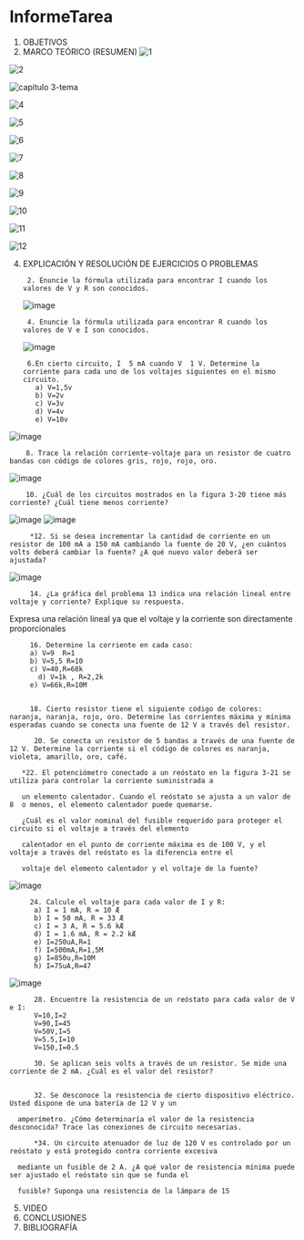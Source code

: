 # InformeTarea


1. OBJETIVOS
2. MARCO TEÓRICO (RESUMEN)
![1](https://user-images.githubusercontent.com/105374427/171939011-751fdb88-ce94-401a-ab7a-c44797b85c2e.png)


![2](https://user-images.githubusercontent.com/105374427/171939029-b296cbb6-adeb-44e3-934c-7774fee91d80.png)

![capitulo 3-tema ](https://user-images.githubusercontent.com/105374427/171939041-5ac2ba56-9837-4444-9771-d9b8650223ca.png)


![4](https://user-images.githubusercontent.com/105374427/171939080-6d39b2de-c276-4176-a1d9-b6314ca4c778.png)

![5](https://user-images.githubusercontent.com/105374427/171939091-981f2a4a-6865-41bb-827f-c372af970a56.png)


![6](https://user-images.githubusercontent.com/105374427/171939108-5d283c1c-1c8f-4457-a4d8-16fca23f2f6a.png)


![7](https://user-images.githubusercontent.com/105374427/171939122-02fa41b8-1594-4211-b5d9-39b1744c61c3.png)


![8](https://user-images.githubusercontent.com/105374427/171939134-aac50fca-77fa-4726-931a-e88d67ac3cb3.png)

![9](https://user-images.githubusercontent.com/105374427/171939161-94526a17-9359-4a78-8add-61cfd5a5b0da.png)

![10](https://user-images.githubusercontent.com/105374427/171939174-f677fad3-ec95-4abf-ad34-f4e8eed8c2df.png)

![11](https://user-images.githubusercontent.com/105374427/171939190-169744c6-a00c-4e17-93b7-9f30f3be251b.png)

![12](https://user-images.githubusercontent.com/105374427/171939201-0fb579f4-69de-4826-b999-8b1557eeeb43.png)


4. EXPLICACIÓN Y RESOLUCIÓN DE EJERCICIOS O PROBLEMAS

        2. Enuncie la fórmula utilizada para encontrar I cuando los valores de V y R son conocidos.
     ![image](https://user-images.githubusercontent.com/105374427/171944469-c0a94915-1da0-46fa-9d97-799b8ec0f5a2.png)

        
        4. Enuncie la fórmula utilizada para encontrar R cuando los valores de V e I son conocidos.
              
     ![image](https://user-images.githubusercontent.com/105374427/171944765-0edac881-2d3a-4e03-9d7c-a9a76bdc0f8a.png)


        6.En cierto circuito, I  5 mA cuando V  1 V. Determine la corriente para cada uno de los voltajes siguientes en el mismo circuito.
          a) V=1,5v
          b) V=2v
          c) V=3v
          d) V=4v
          e) V=10v
![image](https://user-images.githubusercontent.com/105374427/171946656-6327c63a-fef3-4d9b-83c2-de062606b164.png)
  
	  
        8. Trace la relación corriente-voltaje para un resistor de cuatro bandas con código de colores gris, rojo, rojo, oro.
 ![image](https://user-images.githubusercontent.com/105374427/171947579-d531bb49-1394-4bc8-b0b5-2c02af85cab4.png)


        10. ¿Cuál de los circuitos mostrados en la figura 3-20 tiene más corriente? ¿Cuál tiene menos corriente?
        
   ![image](https://user-images.githubusercontent.com/105374427/171940769-77f4dac0-3bcb-40d3-8891-5951abe1a98a.png)
   ![image](https://user-images.githubusercontent.com/105374427/171947951-3c166a6d-5172-496f-98f0-70827111dcd1.png)

         *12. Si se desea incrementar la cantidad de corriente en un resistor de 100 mA a 150 mA cambiando la fuente de 20 V, ¿en cuántos volts deberá cambiar la fuente? ¿A qué nuevo valor deberá ser ajustada?
         
![image](https://user-images.githubusercontent.com/105374427/171948000-7e2710fa-1b5d-4d6b-a054-4674abb7d15b.png)


	 
         14. ¿La gráfica del problema 13 indica una relación lineal entre voltaje y corriente? Explique su respuesta.
         
	 
Expresa una relación lineal ya que el voltaje y la corriente son directamente proporcionales

         16. Determine la corriente en cada caso:
         a) V=9  R=1
         b) V=5,5 R=10
         c) V=40,R=68k
	       d) V=1k , R=2,2k
         e) V=66k,R=10M
         
	
         18. Cierto resistor tiene el siguiente código de colores: naranja, naranja, rojo, oro. Determine las corrientes máxima y mínima esperadas cuando se conecta una fuente de 12 V a través del resistor.
          
          20. Se conecta un resistor de 5 bandas a través de una fuente de 12 V. Determine la corriente si el código de colores es naranja, violeta, amarillo, oro, café.
          
       *22. El potenciómetro conectado a un reóstato en la figura 3-21 se utiliza para controlar la corriente suministrada a
       
       un elemento calentador. Cuando el reóstato se ajusta a un valor de 8  o menos, el elemento calentador puede quemarse.
       
       ¿Cuál es el valor nominal del fusible requerido para proteger el circuito si el voltaje a través del elemento 
       
       calentador en el punto de corriente máxima es de 100 V, y el voltaje a través del reóstato es la diferencia entre el
       
       voltaje del elemento calentador y el voltaje de la fuente?
          
   ![image](https://user-images.githubusercontent.com/105374427/171941794-273d6d7e-2ed0-4daf-a711-81ec6705093b.png)


         24. Calcule el voltaje para cada valor de I y R:
          a) I = 1 mA, R = 10 Æ
          b) I = 50 mA, R = 33 Æ
          c) I = 3 A, R = 5.6 kÆ 
          d) I = 1.6 mA, R = 2.2 kÆ
          e) I=250uA,R=1
          f) I=500mA,R=1,5M
          g) I=850u,R=10M
          h) I=75uA,R=47
![image](https://user-images.githubusercontent.com/105374427/171942629-7163dbef-3afa-43ed-8b9b-4971284edc52.png)

          28. Encuentre la resistencia de un reóstato para cada valor de V e I:
          V=10,I=2
          V=90,I=45
          V=50V,I=5
          V=5.5,I=10
          V=150,I=0.5
          
          30. Se aplican seis volts a través de un resistor. Se mide una corriente de 2 mA. ¿Cuál es el valor del resistor?
          
          
          32. Se desconoce la resistencia de cierto dispositivo eléctrico. Usted dispone de una batería de 12 V y un
	  
	  amperímetro. ¿Cómo determinaría el valor de la resistencia desconocida? Trace las conexiones de circuito necesarias.
          
          *34. Un circuito atenuador de luz de 120 V es controlado por un reóstato y está protegido contra corriente excesiva
	  
	  mediante un fusible de 2 A. ¿A qué valor de resistencia mínima puede ser ajustado el reóstato sin que se funda el 
	  
	  fusible? Suponga una resistencia de la lámpara de 15
          

5. VIDEO
6. CONCLUSIONES
7. BIBLIOGRAFÍA
